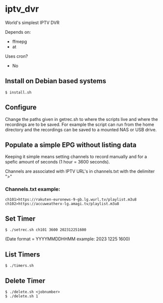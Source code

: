 # iptv_dvr
World's simplest IPTV DVR

Depends on:
- ffmepg
- at

Uses cron?
- No

## Install on Debian based systems
`$ install.sh`

## Configure
Change the paths given in getrec.sh to where the scripts live and where the recordings are to be saved. For example the script can run from the home directory and the recordings can be saved to a mounted NAS or USB drive.

## Populate a simple EPG without listing data
Keeping it simple means setting channels to record manually and for a spefic amount of seconds (1 hour = 3600 seconds).

Channels are associated with IPTV URL's in channels.txt with the delimiter ">"

### Channels.txt example:
```
ch101>https://rakuten-euronews-9-gb.lg.wurl.tv/playlist.m3u8
ch102>https://accuweatherx-lg.amagi.tv/playlist.m3u8
```

## Set Timer
`$ ./setrec.sh ch101 3600 202312251600`

(Date format = YYYYMMDDHHMM example: 2023 1225 1600)

## List Timers
`$ ./timers.sh`

## Delete Timer
```
$ ./delete.sh <jobnumber>
$ ./delete.sh 1
```
